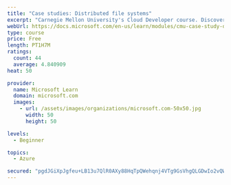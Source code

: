 ```yaml
---
title: "Case studies: Distributed file systems"
excerpt: "Carnegie Mellon University's Cloud Developer course. Discover how distributed file systems work, then learn about Hadoop and Ceph."
webUrl: https://docs.microsoft.com/en-us/learn/modules/cmu-case-study-distributed-file-systems/
type: course
price: Free
length: PT1H7M
ratings:
  count: 44
  average: 4.840909
heat: 50

provider:
  name: Microsoft Learn
  domain: microsoft.com
  images:
    - url: /assets/images/organizations/microsoft.com-50x50.jpg
      width: 50
      height: 50

levels:
  - Beginner

topics:
  - Azure

secured: "pgdJGiXpJgfeu+LB13u7QlR0AXy88HqTpQWehqnj4VTg9GsVhgQLGDwIo2vQWkf6AGB+EBb4kp/gUgCjV+JZp+6jB5BXso43nZ2wtomaQS3vabd2N31Zpbd9nsoxQr73pjMBQiHO88hZh4UuU+uZsuCVjzfASiY8KKIDIMTdhhRVpfiS7KIThlNkdPv233svjl7Jyl0w1DTTVM+diAW0+m0BVQSKhuWlr1twR3ujOmm1eaGgBhivYRl6wdsjbRKqu7bhAnLxlj9q90/vDMMlIV1xEouKqOEqJ2OvbR3ntXnA+YrnjeyPiIGfSX6XASo6uSj18B+gLLAAXhQlD0heRSePvMEmzwdy3naLLA9CHyLCP4yuS0XJKTPA8ElUXj8jK5a5Gvp/emrRFM6sIFa39gnY4Ti/Zf2hJDhY0/HKnps=;MDf14b0rREq7fANUrxqwBw=="
---
```



